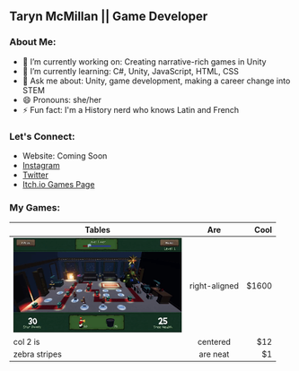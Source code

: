 
## Taryn McMillan || Game Developer

### About Me:

- 🔭 I’m currently working on: Creating narrative-rich games in Unity
- 🌱 I’m currently learning: C#, Unity, JavaScript, HTML, CSS
- 💬 Ask me about: Unity, game development, making a career change into STEM
- 😄 Pronouns: she/her
- ⚡ Fun fact: I'm a History nerd who knows Latin and French

### Let's Connect:

- Website: Coming Soon
- <a href="https://www.instagram.com/tarynwritescode/" target="_blank">Instagram</a>
- <a href="https://twitter.com/TarynWritesCode" target="_blank">Twitter</a> 
- <a href="https://mystic-mill-games.itch.io/" target="_blank">Itch.io Games Page</a>

### My Games:

| Tables        | Are           | Cool  |
| ------------- |:-------------:| -----:|
| <img src= "https://github.com/TarynMcMillan/TarynMcMillan/blob/main/giphy.gif" width="300">     | right-aligned | $1600 |
| col 2 is      | centered      |   $12 |
| zebra stripes | are neat      |    $1 |


